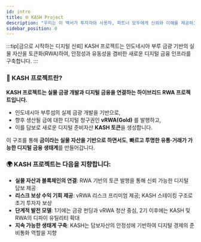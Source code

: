 ```yaml
---
id: intro
title: 🌐 KASH Project
description: "우리는 이 백서가 투자자와 사용자, 파트너 모두에게 신뢰와 이해를 제공하고, 장기적으로 지속 가능한 Web3 생태계 구축에 기여하는 출발점이 되기를 기대합니다."
sidebar_position: 0
---
```


<!-- # KASH Project -->

:::tip[금으로 시작하는 디지털 신뢰] 
KASH 프로젝트는 인도네시아 부루 금광 기반의 실물 자산을 토큰화(RWA)하여, 
안정성과 유동성을 겸비한 새로운 디지털 금융 인프라를 구축합니다.
:::

### 📘 KASH 프로젝트란?

**KASH 프로젝트는 실물 금광 개발과 디지털 금융을 연결하는 하이브리드 RWA 프로젝트입니다.**

- 인도네시아 부루섬의 실제 금광 개발을 기반으로,
- 향후 생산될 금에 대한 디지털 청구권인 **vRWA(Gold)** 를 발행하고,
- 이를 담보로 새로운 디지털 준비자산 **KASH 토큰**을 생성합니다.

이 구조를 통해 **금이라는 실물 자산을 기반으로 하면서도**,
**빠르고 투명한 유통·거래가 가능한 디지털 금융 생태계**를 만들어갑니다.

### 🌍 KASH 프로젝트는 다음을 지향합니다:

- **실물 자산과 블록체인의 연결**: RWA 기반의 토큰 발행을 통해 신뢰 가능한 디지털 담보 제공
- **리스크 보상 수익 기회 제공**: vRWA 리스크 프리미엄 제공; KASH 스테이킹 구조로 초기 투자자 보상
- **단계적 발전 모델**: 1기에는 금광 펀딩과 vRWA 청산 중심, 2기 이후에는 KASH 및 RWA의 디파이 유틸리티 확대
- **지속 가능한 생태계 구축**: KASH는 담보자산의 안정성에 기반하여 디지털 경제의 준비통화 역할을 지향


<!-- :::tip[유용한 팁 제목]
이것은 **팁(tip)** 입니다. 사용자에게 도움이 될 만한 팁을 전달할 수 있습니다.
Admonition에 사용자 정의 제목을 붙일 수도 있습니다.
:::

:::info
이것은 **정보(info)** 블록입니다. 일반적인 정보를 전달할 때 사용합니다.
예를 들어, 특정 기능의 배경 설명 등을 담을 수 있습니다.
:::

:::warning
이것은 **경고(warning)** 입니다. 사용자에게 주의를 요하는 내용을 전달할 때 사용합니다.
예를 들어, 특정 작업 수행 시 발생할 수 있는 부작용 등을 알릴 수 있습니다.
:::

:::danger[매우 중요!]
이것은 **위험(danger)** 블록입니다. 매우 중요한 경고나 치명적인 결과를 초래할 수 있는 내용을 알릴 때 사용합니다.
데이터 손실 가능성, 보안 취약점 등을 강조할 수 있습니다.
::: -->


<!-- ### 🌐 프로젝트의 목적과 구조 개요

KASH 프로젝트는 **실물 자산을 기반으로 새로운 디지털 금융 시스템을 구축**하는 것을 목표로 합니다.

이를 위해 **1기에서는 다음 두 가지 핵심 목표**를 가지고 설계되었습니다:

1. **인도네시아 부루섬 금광 개발을 위한 펀딩과 개발**
2. **RWA 기반 디지털 자산(KASH)을 중심으로 한 온체인 금융 생태계의 실험 및 확장**

이를 달성하기 위해 KASH 프로젝트는 다음과 같은 메커니즘을 채택합니다:

- 금광 개발을 통해 생산될 **실물 금**을 기반으로
- **vRWA(Gold)**: 미래 금에 대한 청구권을 토큰화
- **KASH**: vRWA를 담보로 발행되는 리저브형 디지털 토큰
- **DeFi 유틸리티**: KASH를 기반으로 한 스테이킹, 유동성, 안정화, 담보 활용 구조

이 구조를 통해 KASH 프로젝트는 궁극적으로 **지속 가능한 기축 디지털 자산 구조를 설계**하고자 합니다.

### 🪙 프로젝트 기초 자산: 인도네시아 부루 금광

KASH 프로젝트는 **인도네시아 부루섬에서 실제 진행 중인 금광 개발 사업**을 기초 자산으로 시작됩니다.

이는 단순한 컨셉이 아닌, **지질 탐사와 채굴 가능성을 바탕으로 한 실물 수익 기반 실현형 프로젝트**입니다.

생산된 금은 추후 **RWA(Gold)로** 온체인에 토큰화되며,

이 자산이 KASH의 담보 구조와 DeFi 생태계로 연결됩니다.

### 🌱 1기에서의 현실적 접근

**금 기반 RWA 구조는 전통 금 투자 시장의 높은 진입장벽과 낮은 접근성, 유동성 제약을 해소할 혁신적 대안**으로 부상하고 있습니다. 

투자자들은 소액으로도 금에 참여하고 24시간 거래를 통해 유연성을 얻으며, 금 자산을 디지털 금융에 연계함으로써 부가가치를 창출할 수 있다는 기대 효과가 있습니다. 

동시에 이러한 **장점이 실현되기 위해서는** 규제 명확화, 신뢰할 수 있는 인프라 구축, 충분한 시장 조성 등 해결해야 할 과제들도 남아 있습니다. 

KASH 프로젝트는 몇가지 이유로 1기에서는 금에 대한 직접적인 RWA를 다루지 않습니다. 
- 투자자들이 직접적으로 접근 가능한 RWA 규제의 미비
- RWA의 첫번째 기능; 안정화 디지털 토큰의 담보로서의 단계적 대안
- 광산 개발을 위한 펀딩과 생산될 미래 금에 대한 청구권 RWA의 필요

따라서 1기에서는 **생산 예정 금에 대한 청구권인 vRWA(Gold)** 를 먼저 발행합니다.

vRWA는 RWA로서의 표준을 준수하도록 설계되지만 제약을 크게 받지는 않습니다. 이유는 투자자에게 직접적으로 노출되지 않으며 KASH 토큰의 담보로써 기능을 가지기 때문입니다.

KASH 토큰은 초기에 RWA 자산이 규제에 크게 노출되지 않으면서 활용될 수 있는 전략적 매개물 역할을 하면서 동시에 디파에서 안정적인 기축 통화 역할을 할 프로젝트 핵심 컨셉입니다.

vRWA는 프로젝트 1기의 솔루션으로 기획되었으나 향후에도 새로운 실물 자산 개발을 위한 펀딩과 KASH 토큰의 수익원으로 발전 가능성이 충분합니다.

1기에서의 vRWA 구조는 다음과 같이 작동합니다:

- **1 oz 금 = 1 vRWA 발행 → 100 KASH 발행**
- **vRWA는 리저브풀에 직접 예치되어 KASH 발행의 담보**로 사용
- KASH는 1기에서 **총 100,000,000개**가 발행되며, vRWA 청산을 통해 점차 리저브 자산이 실물 혹은 가상자산으로 전환됩니다
- vRWA는 매월 주기적으로 **실물 금 대신 동등 가치의 가상자산(예: 스테이블코인)으로 분할 청산**되며, 1기 종료 시점까지 전량 청산 및 소각됩니다.

## KASH 프로젝트 구조

### 🔐 리스크 보상과 신뢰 구조

vRWA의 구조는 금 생산 및 일정 지연에 대한 **잠재적 리스크를 내포**합니다.
이를 보완하기 위한 **다중 안전장치와 보상 시스템**이 설계되어 있습니다:
- **스테이킹 보상**: 초기 KASH 보유자에게 고이율 수익 제공
    → 전체 발행량의 50%가 스테이킹 보상 풀로 배정 (30% + 20%)
- **보험 풀**: 전체 발행량의 10%는 vRWA 청산 지연 시 사용
    → 해당 시점의 vRWA와 KASH를 동시에 소각하여 청산을 대체
- **조건부 소각 구조**: 보험 물량이 모두 소진되어도 일정 지연이 지속될 경우
    → 팀 할당분(10%)까지 소각하여 **투자자 보호와 청산 신뢰를 유지**
    
### 🎛️ 가격 안정화 구조

- 📉 하락 시 리저브 자산을 활용한 **KASH 매입 채권(Bond)** 발행
- 📈 상승 시 할인 채권을 통해 공급 조절
    → OlympusDAO의 POL 전략(유동성 LP 전량 보유)을 기반으로 **Range-Bound Stability(RBS)** 구조를 구현
    
### 🔄 시스템의 진화 구조

KASH는 1기 종료 후, 다음 단계로 진화하게 됩니다:

- **실물 금 기반 RWA(Gold)를 리저브풀에 직접 예치**하여    
    → 완전 담보형 자산 시스템 구축
- **KASH는 담보 안정성을 확보한 상태에서 다양한 DeFi 유틸리티로 확장**
    → 예: 담보 대출, 유동성 공급, 커뮤니티 거버넌스 보상, 인센티브 분배 등

## KASH 와 RWA

### 🧩 KASH 토큰의 존재 당위성

KASH는 단순한 리저브 토큰이 아닙니다.

**1기에서는 광산 개발을 위한 펀딩 수단과 vRWA에 대한 리스크 보상 수단**으로 기능하며,
이후에는 **담보 안정성·유동성·DeFi 활용성**을 동시에 갖춘 **디지털 기축 통화**로 발전하게 됩니다.

즉, KASH는 실물 기반 신뢰성과 온체인 금융 구조 사이를 연결하며,
실물 기반 경제와 디지털 금융 생태계를 연결하는 **핵심 통화 단위**로서 설계된 토큰입니다.

### 🚀 미래 확장성과 다중 RWA 전략

KASH 시스템은 단일 금광 개발에 한정된 구조가 아닙니다.

2기 이후에는 RWA(Gold)를 기반으로 한 안정된 리저브 시스템을 넘어,
**온체인 생태계 전체의 기반 자산으로서의 실물 RWA 확장**이 고려됩니다.

- 실물 RWA는 단순한 리저브풀 담보를 넘어
    → **대출, 유동성 풀, 파생자산의 기초 자산 등 DeFi 코어 유틸리티로 진화 가능**
- 향후 새로운 광물(예: 은, 구리 등)에 기반한 **vRWA 추가 발행 가능성**
    → 이를 통해 **KASH의 추가 발행, 스테이킹 수익 재활성화, 유동성 확장** 등
    **지속적인 가치순환이 가능한 구조**도 설계되어 있습니다.
 -->